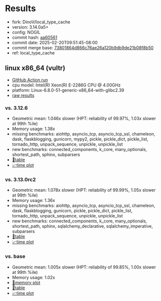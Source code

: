 # Results

- fork: DinoV/local_type_cache
- version: 3.14.0a5+
- config: NOGIL
- commit hash: [aa60561](https://github.com/DinoV/cpython/commit/aa60561)
- commit date: 2025-02-20T09:51:45-08:00
- commit merge base: [73801864d866c76ae26a120b9db9de21b08f8b50](https://github.com/python/cpython/commit/73801864d866c76ae26a120b9db9de21b08f8b50)
- ref: local_type_cache

## linux x86_64 (vultr)

- [GitHub Action run](https://github.com/facebookexperimental/free-threading-benchmarking/actions/runs/13441539636)
- cpu model: Intel(R) Xeon(R) E-2286G CPU @ 4.00GHz
- platform: Linux-6.8.0-51-generic-x86_64-with-glibc2.39
- [raw results](bm-20250220-vultr-x86_64-DinoV-local_type_cache-3.14.0a5%2B-aa60561.json)

### vs. 3.12.6

- Geometric mean: 1.046x slower (HPT: reliability of 99.97%, 1.03x slower at 99th %ile)
- Memory usage: 1.38x
- missing benchmarks: aiohttp, asyncio_tcp, asyncio_tcp_ssl, chameleon, dask, flaskblogging, gunicorn, mypy2, pickle, pickle_dict, pickle_list, tornado_http, unpack_sequence, unpickle, unpickle_list
- new benchmarks: connected_components, k_core, many_optionals, shortest_path, sphinx, subparsers
- [📄table](bm-20250220-vultr-x86_64-DinoV-local_type_cache-3.14.0a5%2B-aa60561-vs-3.12.6.md)
- [📈time plot](bm-20250220-vultr-x86_64-DinoV-local_type_cache-3.14.0a5%2B-aa60561-vs-3.12.6.svg)

### vs. 3.13.0rc2

- Geometric mean: 1.078x slower (HPT: reliability of 99.99%, 1.05x slower at 99th %ile)
- Memory usage: 1.36x
- missing benchmarks: aiohttp, asyncio_tcp, asyncio_tcp_ssl, chameleon, dask, flaskblogging, gunicorn, pickle, pickle_dict, pickle_list, tornado_http, unpack_sequence, unpickle, unpickle_list
- new benchmarks: connected_components, k_core, many_optionals, shortest_path, sphinx, sqlalchemy_declarative, sqlalchemy_imperative, subparsers
- [📄table](bm-20250220-vultr-x86_64-DinoV-local_type_cache-3.14.0a5%2B-aa60561-vs-3.13.0rc2.md)
- [📈time plot](bm-20250220-vultr-x86_64-DinoV-local_type_cache-3.14.0a5%2B-aa60561-vs-3.13.0rc2.svg)

### vs. base

- Geometric mean: 1.005x slower (HPT: reliability of 99.85%, 1.00x slower at 99th %ile)
- Memory usage: 1.02x
- [🧠memory plot](bm-20250220-vultr-x86_64-DinoV-local_type_cache-3.14.0a5%2B-aa60561-vs-base-mem.svg)
- [📄table](bm-20250220-vultr-x86_64-DinoV-local_type_cache-3.14.0a5%2B-aa60561-vs-base.md)
- [📈time plot](bm-20250220-vultr-x86_64-DinoV-local_type_cache-3.14.0a5%2B-aa60561-vs-base.svg)


